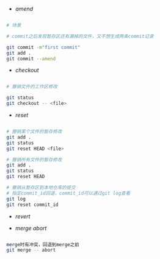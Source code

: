 

- *amend*

```bash

# 场景

# commit之后发现暂存区还有漏掉的文件，又不想生成两条commit记录

git commit -m"first commit"
git add .
git commit --amend

```

- *checkout*

```bash

# 撤销文件的工作区修改

git status
git checkout -- <file>

```


- *reset*

```bash

# 撤销某个文件的暂存修改
git add .
git status
git reset HEAD <file>

# 撤销所有文件的暂存修改
git add .
git status
git reset HEAD

# 撤销从暂存区到本地仓库的提交
# 指定commit_id回退，commit_id可以通过git log查看
git log
git reset commit_id

```

- *revert*

- *merge abort*

```bash

merge时有冲突，回退到merge之前
git merge -- abort

```

